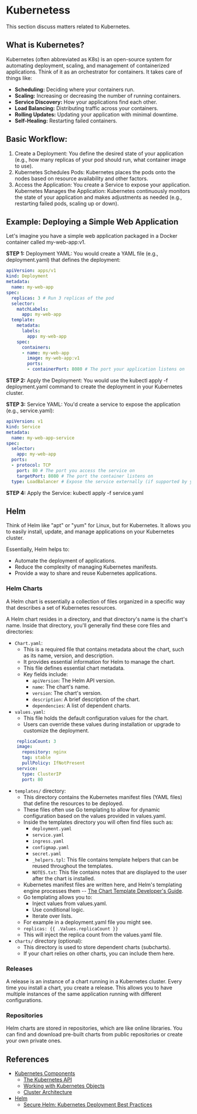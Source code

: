 # Kubernetess

This section discuss matters related to Kubernetes.

## What is Kubernetes?

Kubernetes (often abbreviated as K8s) is an open-source system for automating deployment, scaling, and management of containerized applications.  Think of it as an orchestrator for containers.  It takes care of things like:   

* **Scheduling:** Deciding where your containers run.
* **Scaling:** Increasing or decreasing the number of running containers.
* **Service Discovery:** How your applications find each other.
* **Load Balancing:** Distributing traffic across your containers.
* **Rolling Updates:** Updating your application with minimal downtime.
* **Self-Healing:** Restarting failed containers.

## Basic Workflow:

1. Create a Deployment: You define the desired state of your application (e.g., how many replicas of your pod should run, what container image to use).
2. Kubernetes Schedules Pods: Kubernetes places the pods onto the nodes based on resource availability and other factors.
3. Access the Application: You create a Service to expose your application.
Kubernetes Manages the Application: Kubernetes continuously monitors the state of your application and makes adjustments as needed (e.g., restarting failed pods, scaling up or down).

## Example: Deploying a Simple Web Application

Let's imagine you have a simple web application packaged in a Docker container called my-web-app:v1.

**STEP 1:** Deployment YAML: You would create a YAML file (e.g., deployment.yaml) that defines the deployment:

```YAML
apiVersion: apps/v1
kind: Deployment
metadata:
  name: my-web-app
spec:
  replicas: 3 # Run 3 replicas of the pod
  selector:
    matchLabels:
      app: my-web-app
  template:
    metadata:
      labels:
        app: my-web-app
    spec:
      containers:
      - name: my-web-app
        image: my-web-app:v1
        ports:
        - containerPort: 8080 # The port your application listens on
```

**STEP 2:** Apply the Deployment: You would use the kubectl apply -f deployment.yaml command to create the deployment in your Kubernetes cluster.

**STEP 3:** Service YAML:  You'd create a service to expose the application (e.g., service.yaml):

```YAML
apiVersion: v1
kind: Service
metadata:
  name: my-web-app-service
spec:
  selector:
    app: my-web-app
  ports:
  - protocol: TCP
    port: 80 # The port you access the service on
    targetPort: 8080 # The port the container listens on
  type: LoadBalancer # Expose the service externally (if supported by your cluster)
```

**STEP 4:** Apply the Service: kubectl apply -f service.yaml

## Helm

Think of Helm like "apt" or "yum" for Linux, but for Kubernetes. It allows you to easily install, update, and manage applications on your Kubernetes cluster.

Essentially, Helm helps to:

* Automate the deployment of applications.
* Reduce the complexity of managing Kubernetes manifests.
* Provide a way to share and reuse Kubernetes applications.

### Helm Charts

A Helm chart is essentially a collection of files organized in a specific way that describes a set of Kubernetes resources. 

A Helm chart resides in a directory, and that directory's name is the chart's name. Inside that directory, you'll generally find these core files and directories:

* `Chart.yaml`:
    * This is a required file that contains metadata about the chart, such as its name, version, and description.   
    * It provides essential information for Helm to manage the chart.
    * This file defines essential chart metadata.   
    * Key fields include:
        * `apiVersion`: The Helm API version.
        * `name`: The chart's name.
        * `version`: The chart's version.
        * `description`: A brief description of the chart.
        * `dependencies`: A list of dependent charts. 
* `values.yaml`:
    * This file holds the default configuration values for the chart.   
    * Users can override these values during installation or upgrade to customize the deployment.
```YAML
    replicaCount: 3
    image:
      repository: nginx
      tag: stable
      pullPolicy: IfNotPresent
    service:
      type: ClusterIP
      port: 80 
```
* `templates/` directory:
    * This directory contains the Kubernetes manifest files (YAML files) that define the resources to be deployed.   
    * These files often use Go templating to allow for dynamic configuration based on the values provided in values.yaml.
    * Inside the templates directory you will often find files such as:
        * `deployment.yaml`
        * `service.yaml`
        * `ingress.yaml`
        * `configmap.yaml`
        * `secret.yaml`
        * `_helpers.tpl`: This file contains template helpers that can be reused throughout the templates.
        * `NOTES.txt`: This file contains notes that are displayed to the user after the chart is installed.
    * Kubernetes manifest files are written here, and Helm's templating engine processes them -- [The Chart Template Developer's Guide](https://helm.sh/docs/chart_template_guide/).   
    * Go templating allows you to:
        * Inject values from values.yaml.
        * Use conditional logic.
        * Iterate over lists.
    * For example in a deployment.yaml file you might see.
    * `replicas: {{ .Values.replicaCount }}`
    * This will inject the replica count from the values.yaml file.
* `charts/` directory (optional):
    * This directory is used to store dependent charts (subcharts).   
    * If your chart relies on other charts, you can include them here.


### Releases

A release is an instance of a chart running in a Kubernetes cluster. Every time you install a chart, you create a release. This allows you to have multiple instances of the same application running with different configurations.

### Repositories

Helm charts are stored in repositories, which are like online libraries. You can find and download pre-built charts from public repositories or create your own private ones.


## References

 * [Kubernetes Components](https://kubernetes.io/docs/concepts/overview/components/)
    * [The Kubernetes API](https://kubernetes.io/docs/concepts/overview/kubernetes-api/)
    * [Working with Kubernetes Objects](https://kubernetes.io/docs/concepts/overview/working-with-objects/)
    * [Cluster Architecture](https://kubernetes.io/docs/concepts/architecture/)
* [Helm](https://www.redhat.com/en/topics/devops/what-is-helm)
    * [Secure Helm: Kubernetes Deployment Best Practices](https://www.plural.sh/blog/helm-chart)
